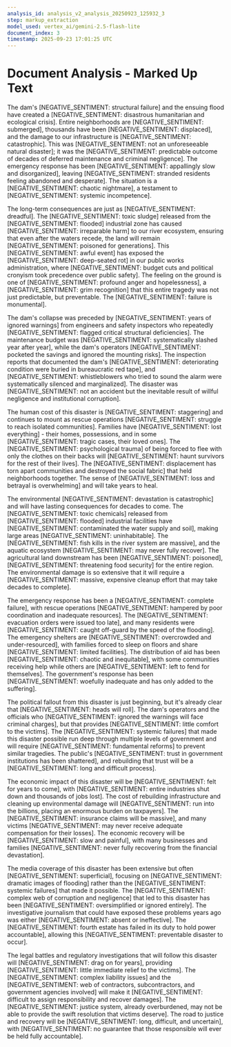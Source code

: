 ```yaml
---
analysis_id: analysis_v2_analysis_20250923_125932_3
step: markup_extraction
model_used: vertex_ai/gemini-2.5-flash-lite
document_index: 3
timestamp: 2025-09-23 17:01:25 UTC
---
```


# Document Analysis - Marked Up Text

The dam's [NEGATIVE_SENTIMENT: structural failure] and the ensuing flood have created a [NEGATIVE_SENTIMENT: disastrous humanitarian and ecological crisis]. Entire neighborhoods are [NEGATIVE_SENTIMENT: submerged], thousands have been [NEGATIVE_SENTIMENT: displaced], and the damage to our infrastructure is [NEGATIVE_SENTIMENT: catastrophic]. This was [NEGATIVE_SENTIMENT: not an unforeseeable natural disaster]; it was the [NEGATIVE_SENTIMENT: predictable outcome of decades of deferred maintenance and criminal negligence]. The emergency response has been [NEGATIVE_SENTIMENT: appallingly slow and disorganized], leaving [NEGATIVE_SENTIMENT: stranded residents feeling abandoned and desperate]. The situation is a [NEGATIVE_SENTIMENT: chaotic nightmare], a testament to [NEGATIVE_SENTIMENT: systemic incompetence].

The long-term consequences are just as [NEGATIVE_SENTIMENT: dreadful]. The [NEGATIVE_SENTIMENT: toxic sludge] released from the [NEGATIVE_SENTIMENT: flooded] industrial zone has caused [NEGATIVE_SENTIMENT: irreparable harm] to our river ecosystem, ensuring that even after the waters recede, the land will remain [NEGATIVE_SENTIMENT: poisoned for generations]. This [NEGATIVE_SENTIMENT: awful event] has exposed the [NEGATIVE_SENTIMENT: deep-seated rot] in our public works administration, where [NEGATIVE_SENTIMENT: budget cuts and political cronyism took precedence over public safety]. The feeling on the ground is one of [NEGATIVE_SENTIMENT: profound anger and hopelessness], a [NEGATIVE_SENTIMENT: grim recognition] that this entire tragedy was not just predictable, but preventable. The [NEGATIVE_SENTIMENT: failure is monumental].

The dam's collapse was preceded by [NEGATIVE_SENTIMENT: years of ignored warnings] from engineers and safety inspectors who repeatedly [NEGATIVE_SENTIMENT: flagged critical structural deficiencies]. The maintenance budget was [NEGATIVE_SENTIMENT: systematically slashed year after year], while the dam's operators [NEGATIVE_SENTIMENT: pocketed the savings and ignored the mounting risks]. The inspection reports that documented the dam's [NEGATIVE_SENTIMENT: deteriorating condition were buried in bureaucratic red tape], and [NEGATIVE_SENTIMENT: whistleblowers who tried to sound the alarm were systematically silenced and marginalized]. The disaster was [NEGATIVE_SENTIMENT: not an accident but the inevitable result of willful negligence and institutional corruption].

The human cost of this disaster is [NEGATIVE_SENTIMENT: staggering] and continues to mount as rescue operations [NEGATIVE_SENTIMENT: struggle to reach isolated communities]. Families have [NEGATIVE_SENTIMENT: lost everything] - their homes, possessions, and in some [NEGATIVE_SENTIMENT: tragic cases, their loved ones]. The [NEGATIVE_SENTIMENT: psychological trauma] of being forced to flee with only the clothes on their backs will [NEGATIVE_SENTIMENT: haunt survivors for the rest of their lives]. The [NEGATIVE_SENTIMENT: displacement has torn apart communities and destroyed the social fabric] that held neighborhoods together. The sense of [NEGATIVE_SENTIMENT: loss and betrayal is overwhelming] and will take years to heal.

The environmental [NEGATIVE_SENTIMENT: devastation is catastrophic] and will have lasting consequences for decades to come. The [NEGATIVE_SENTIMENT: toxic chemicals] released from [NEGATIVE_SENTIMENT: flooded] industrial facilities have [NEGATIVE_SENTIMENT: contaminated the water supply and soil], making large areas [NEGATIVE_SENTIMENT: uninhabitable]. The [NEGATIVE_SENTIMENT: fish kills in the river system are massive], and the aquatic ecosystem [NEGATIVE_SENTIMENT: may never fully recover]. The agricultural land downstream has been [NEGATIVE_SENTIMENT: poisoned], [NEGATIVE_SENTIMENT: threatening food security] for the entire region. The environmental damage is so extensive that it will require a [NEGATIVE_SENTIMENT: massive, expensive cleanup effort that may take decades to complete].

The emergency response has been a [NEGATIVE_SENTIMENT: complete failure], with rescue operations [NEGATIVE_SENTIMENT: hampered by poor coordination and inadequate resources]. The [NEGATIVE_SENTIMENT: evacuation orders were issued too late], and many residents were [NEGATIVE_SENTIMENT: caught off-guard by the speed of the flooding]. The emergency shelters are [NEGATIVE_SENTIMENT: overcrowded and under-resourced], with families forced to sleep on floors and share [NEGATIVE_SENTIMENT: limited facilities]. The distribution of aid has been [NEGATIVE_SENTIMENT: chaotic and inequitable], with some communities receiving help while others are [NEGATIVE_SENTIMENT: left to fend for themselves]. The government's response has been [NEGATIVE_SENTIMENT: woefully inadequate and has only added to the suffering].

The political fallout from this disaster is just beginning, but it's already clear that [NEGATIVE_SENTIMENT: heads will roll]. The dam's operators and the officials who [NEGATIVE_SENTIMENT: ignored the warnings will face criminal charges], but that provides [NEGATIVE_SENTIMENT: little comfort to the victims]. The [NEGATIVE_SENTIMENT: systemic failures] that made this disaster possible run deep through multiple levels of government and will require [NEGATIVE_SENTIMENT: fundamental reforms] to prevent similar tragedies. The public's [NEGATIVE_SENTIMENT: trust in government institutions has been shattered], and rebuilding that trust will be a [NEGATIVE_SENTIMENT: long and difficult process].

The economic impact of this disaster will be [NEGATIVE_SENTIMENT: felt for years to come], with [NEGATIVE_SENTIMENT: entire industries shut down and thousands of jobs lost]. The cost of rebuilding infrastructure and cleaning up environmental damage will [NEGATIVE_SENTIMENT: run into the billions, placing an enormous burden on taxpayers]. The [NEGATIVE_SENTIMENT: insurance claims will be massive], and many victims [NEGATIVE_SENTIMENT: may never receive adequate compensation for their losses]. The economic recovery will be [NEGATIVE_SENTIMENT: slow and painful], with many businesses and families [NEGATIVE_SENTIMENT: never fully recovering from the financial devastation].

The media coverage of this disaster has been extensive but often [NEGATIVE_SENTIMENT: superficial], focusing on [NEGATIVE_SENTIMENT: dramatic images of flooding] rather than the [NEGATIVE_SENTIMENT: systemic failures] that made it possible. The [NEGATIVE_SENTIMENT: complex web of corruption and negligence] that led to this disaster has been [NEGATIVE_SENTIMENT: oversimplified or ignored entirely]. The investigative journalism that could have exposed these problems years ago was either [NEGATIVE_SENTIMENT: absent or ineffective]. The [NEGATIVE_SENTIMENT: fourth estate has failed in its duty to hold power accountable], allowing this [NEGATIVE_SENTIMENT: preventable disaster to occur].

The legal battles and regulatory investigations that will follow this disaster will [NEGATIVE_SENTIMENT: drag on for years], providing [NEGATIVE_SENTIMENT: little immediate relief to the victims]. The [NEGATIVE_SENTIMENT: complex liability issues] and the [NEGATIVE_SENTIMENT: web of contractors, subcontractors, and government agencies involved] will make it [NEGATIVE_SENTIMENT: difficult to assign responsibility and recover damages]. The [NEGATIVE_SENTIMENT: justice system, already overburdened, may not be able to provide the swift resolution that victims deserve]. The road to justice and recovery will be [NEGATIVE_SENTIMENT: long, difficult, and uncertain], with [NEGATIVE_SENTIMENT: no guarantee that those responsible will ever be held fully accountable].
